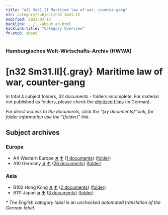 ```yaml
---
title: "n32 Sm31.II Maritime law of war, counter-gang"
etr: category/subject/n32 Sm31.II
modified: 2021-03-13
backlink: ../../about.en.html
backlink-title: "Category Overview"
fn-stub: about
---
```


### Hamburgisches Welt-Wirtschafts-Archiv (HWWA)
# [n32 Sm31.II]{.gray}&#8201; Maritime law of war, counter-gang&#160; 





In total 4 subject folders, 32 documents - folders incomplete.
For material not published as folders, please check the [digitized films](/film/h1_sh) (in German).

_For direct access to the documents, click the "(xy documents)" link, for folder information use the "(folder)" link._

## Subject archives



### Europe

- A4 Western Europe [**&nearr;**](../../../geo/i/140897/about.en.html "Western Europe (all folders)") [**&uarr;**](../../../geo/about.en.html#A4 "Country category system") (<a href="https://pm20.zbw.eu/dfgview/sh/140897,145607" title="about: Western Europe : Maritime law of war, counter-gang" target="_blank">1 documents</a>) ([folder](../../../../folder/sh/1408xx/140897/1456xx/145607/about.en.html))
- A10 Germany [**&nearr;**](../../../geo/i/126128/about.en.html "Germany (all folders)") [**&uarr;**](../../../geo/about.en.html#A10 "Country category system") (<a href="https://pm20.zbw.eu/dfgview/sh/126128,145607" title="about: Germany : Maritime law of war, counter-gang" target="_blank">26 documents</a>) ([folder](../../../../folder/sh/1261xx/126128/1456xx/145607/about.en.html))

### Asia

- B102 Hong Kong [**&nearr;**](../../../geo/i/141268/about.en.html "Hong Kong (all folders)") [**&uarr;**](../../../geo/about.en.html#B102 "Country category system") (<a href="https://pm20.zbw.eu/dfgview/sh/141268,145607" title="about: Hong Kong : Maritime law of war, counter-gang" target="_blank">2 documents</a>) ([folder](../../../../folder/sh/1412xx/141268/1456xx/145607/about.en.html))
- B111 Japan [**&nearr;**](../../../geo/i/141272/about.en.html "Japan (all folders)") [**&uarr;**](../../../geo/about.en.html#B111 "Country category system") (<a href="https://pm20.zbw.eu/dfgview/sh/141272,145607" title="about: Japan : Maritime law of war, counter-gang" target="_blank">3 documents</a>) ([folder](../../../../folder/sh/1412xx/141272/1456xx/145607/about.en.html))


_* The English category label is an unchecked automated translation of the German label._

